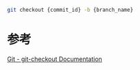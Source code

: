 ```sh
git checkout {commit_id} -b {branch_name}
```

# 参考
[Git - git-checkout Documentation](https://git-scm.com/docs/git-checkout)